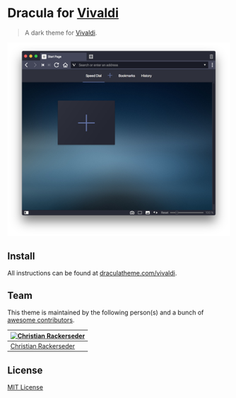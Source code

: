 # Dracula for [Vivaldi](https://vivaldi.com)

> A dark theme for [Vivaldi](https://vivaldi.com).

![Screenshot](./screenshot.png)

## Install

All instructions can be found at [draculatheme.com/vivaldi](https://draculatheme.com/vivaldi).

## Team

This theme is maintained by the following person(s) and a bunch of [awesome contributors](https://github.com/dracula/template/graphs/contributors).

[![Christian Rackerseder](https://avatars1.githubusercontent.com/u/149248?v=3&s=70)](https://github.com/screendriver) |
--- |
[Christian Rackerseder](https://github.com/screendriver) |

## License

[MIT License](./LICENSE)
